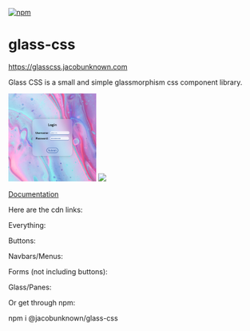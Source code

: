 <a href="https://www.npmjs.com/package/@jacobunknown/glass-css">![npm](https://img.shields.io/npm/v/@jacobunknown/glass-css)<a>
# glass-css

https://glasscss.jacobunknown.com

Glass CSS is a small and simple glassmorphism css component library.

<a href="https://glasscss.jacobunknown.com/demos/demo-1.html"><img src="screenshots/demo-1.png" width="35%"></a>
<a href="https://glasscss.jacobunknown.com/demos/demo-2.html"><img src="screenshots/demo-2.png" width="35%"></a>

<a href="https://github.com/jacobunknown/glass-css/wiki">Documentation<a>

Here are the cdn links:

Everything:

<link rel="stylesheet" href="https://unpkg.com/@jacobunknown/glass-css@1.0.0/glass-min.css">

Buttons:

<link rel="stylesheet" href="https://unpkg.com/@jacobunknown/glass-css@1.0.0/buttons-min.css">

Navbars/Menus:

<link rel="stylesheet" href="https://unpkg.com/@jacobunknown/glass-css@1.0.0/menus-min.css">

Forms (not including buttons):

<link rel="stylesheet" href="https://unpkg.com/@jacobunknown/glass-css@1.0.0/forms-min.css">

Glass/Panes:

<link rel="stylesheet" href="https://unpkg.com/@jacobunknown/glass-css@1.0.0/panes-min.css">

Or get through npm:

npm i @jacobunknown/glass-css
